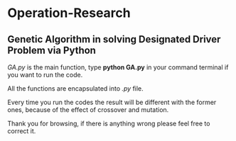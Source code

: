 # Operation-Research
## Genetic Algorithm in solving Designated Driver Problem via Python
*GA.py* is the main function, type **python GA.py** in your command terminal if you want to run the code.

All the functions are encapsulated into *.py* file.

Every time you run the codes the result will be different with the former ones, because of the effect of crossover and mutation.

Thank you for browsing, if there is anything wrong please feel free to correct it.
